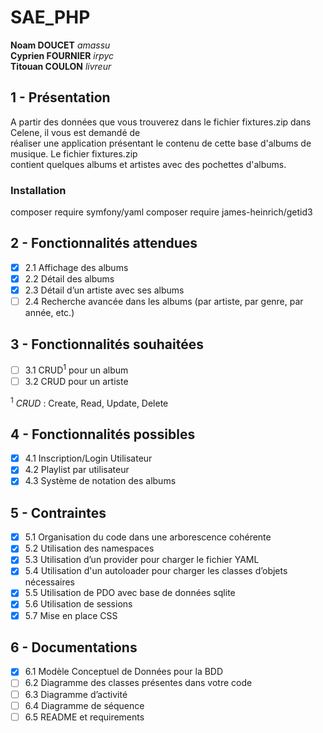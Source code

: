 # SAE_PHP

**Noam DOUCET** *amassu*  
**Cyprien FOURNIER** *irpyc*  
**Titouan COULON** *livreur*  

## 1 - Présentation
A partir des données que vous trouverez dans le fichier fixtures.zip dans Celene, il vous est demandé de  
réaliser une application présentant le contenu de cette base d'albums de musique. Le fichier fixtures.zip  
contient quelques albums et artistes avec des pochettes d'albums.
### Installation
composer require symfony/yaml
composer require james-heinrich/getid3

## 2 - Fonctionnalités attendues
- [x] 2.1 Affichage des albums
- [x] 2.2 Détail des albums
- [x] 2.3 Détail d’un artiste avec ses albums
- [ ] 2.4 Recherche avancée dans les albums (par artiste, par genre, par année, etc.)

## 3 - Fonctionnalités souhaitées
- [ ] 3.1 CRUD<sup>1</sup> pour un album
- [ ] 3.2 CRUD pour un artiste

<sup>1</sup> *CRUD* : Create, Read, Update, Delete

## 4 - Fonctionnalités possibles
- [x] 4.1 Inscription/Login Utilisateur
- [x] 4.2 Playlist par utilisateur
- [x] 4.3 Système de notation des albums

## 5 - Contraintes
- [x] 5.1 Organisation du code dans une arborescence cohérente
- [x] 5.2 Utilisation des namespaces
- [x] 5.3 Utilisation d’un provider pour charger le fichier YAML
- [x] 5.4 Utilisation d'un autoloader pour charger les classes d’objets nécessaires
- [x] 5.5 Utilisation de PDO avec base de données sqlite
- [x] 5.6 Utilisation de sessions
- [x] 5.7 Mise en place CSS

## 6 - Documentations
- [x] 6.1 Modèle Conceptuel de Données pour la BDD
- [ ] 6.2 Diagramme des classes présentes dans votre code
- [ ] 6.3 Diagramme d’activité
- [ ] 6.4 Diagramme de séquence
- [ ] 6.5 README et requirements